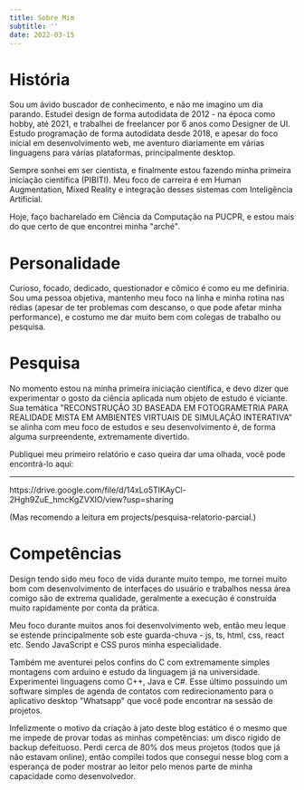 ```yaml
---
title: Sobre Mim
subtitle: ''
date: 2022-03-15
---
```



# História 

Sou um ávido buscador de conhecimento, e não me imagino um dia parando.
Estudei design de forma autodidata de 2012 - na época como hobby, até 2021, e trabalhei de freelancer por 6 anos como Designer de UI.
Estudo programação de forma autodidata desde 2018, e apesar do foco inicial em desenvolvimento web, me aventuro diariamente em várias linguagens para várias plataformas, principalmente desktop. 

Sempre sonhei em ser cientista, e finalmente estou fazendo minha primeira iniciação científica (PIBITI). Meu foco de carreira é em Human Augmentation, Mixed Reality e integração desses sistemas com Inteligência Artificial. 

Hoje, faço bacharelado em Ciência da Computação na PUCPR, e estou mais do que certo de que encontrei minha "arché".


# Personalidade 

Curioso, focado, dedicado, questionador e cômico é como eu me definiria. Sou uma pessoa objetiva, mantenho meu foco na linha e minha rotina nas rédias (apesar de ter problemas com descanso, o que pode afetar minha performance), e costumo me dar muito bem com colegas
de trabalho ou pesquisa. 

# Pesquisa 

No momento estou na minha primeira iniciação científica, e devo dizer que experimentar o gosto da ciência aplicada num objeto de
estudo é viciante. Sua temática "RECONSTRUÇÃO 3D BASEADA EM FOTOGRAMETRIA PARA REALIDADE MISTA EM AMBIENTES VIRTUAIS DE SIMULAÇÃO INTERATIVA" se alinha com meu foco de estudos e seu desenvolvimento é, de forma alguma surpreendente, extremamente divertido.

Publiquei meu primeiro relatório e caso queira dar uma olhada, você pode encontrá-lo aqui:
<hr>
https://drive.google.com/file/d/14xLo5TlKAyCl-2Hgh9ZuE_hmcKgZVXlO/view?usp=sharing

(Mas recomendo a leitura em projects/pesquisa-relatorio-parcial.)

# Competências 
Design tendo sido meu foco de vida durante muito tempo, me tornei muito bom com desenvolvimento de interfaces do usuário e trabalhos nessa área comigo são de extrema qualidade, geralmente a execução é construída muito rapidamente por conta da prática.

Meu foco durante muitos anos foi desenvolvimento web, então meu leque se estende principalmente sob este guarda-chuva - js, ts, html, css, 
react etc. Sendo JavaScript e CSS puros minha especialidade.

Também me aventurei pelos confins do C com extremamente simples montagens com arduino e estudo da linguagem já na universidade. Experimentei linguagens como C++, Java e C#. Esse último possuindo um software simples de agenda de contatos com redirecionamento para o aplicativo desktop "Whatsapp" que você pode encontrar na sessão de projetos.

Infelizmente o motivo da criação à jato deste blog estático é o mesmo que me impede de provar todas as minhas competências: um disco rígido de
backup defeituoso. Perdi cerca de 80% dos meus projetos (todos que já não estavam online), então compilei todos que consegui nesse blog com a
esperança de poder mostrar ao leitor pelo menos parte de minha capacidade como desenvolvedor.




